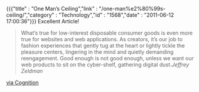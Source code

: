 {{{"title" : "One Man’s Ceiling","link" : "/one-man%e2%80%99s-ceiling/","category" : "Technology","id" : "1568","date" : "2011-06-12 17:00:36"}}}
Excellent Article!

> What’s true for low-interest disposable consumer goods is even more true for websites and web applications. As creators, it’s our job to fashion experiences that gently tug at the heart or lightly tickle the pleasure centers, lingering in the mind and quietly demanding reengagement. Good enough is not good enough, unless we want our web products to sit on the cyber-shelf, gathering digital dust.<cite>Jeffrey Zeldman</cite>

[via Cognition](http://cognition.happycog.com/article/one-mans-ceiling)